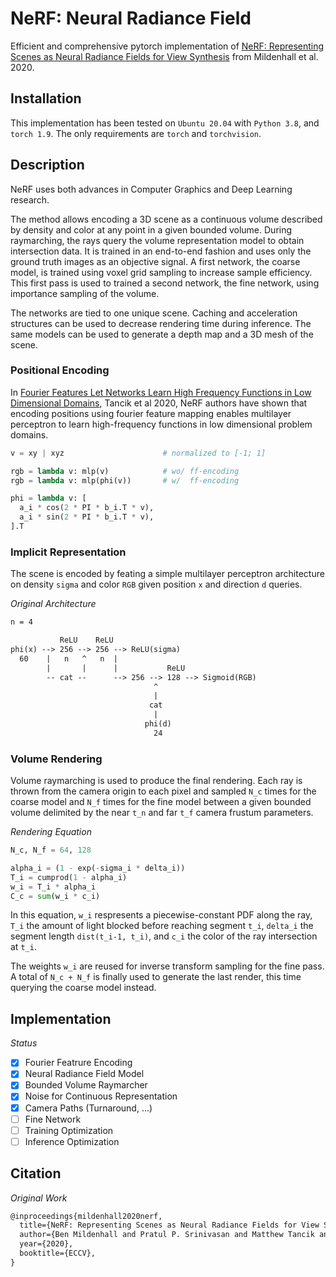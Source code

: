# NeRF: Neural Radiance Field

Efficient and comprehensive pytorch implementation of [NeRF: Representing Scenes as Neural Radiance Fields for View Synthesis](https://arxiv.org/abs/2003.08934) from Mildenhall et al. 2020.

## Installation

This implementation has been tested on `Ubuntu 20.04` with `Python 3.8`, and `torch 1.9`.
The only requirements are `torch` and `torchvision`.

## Description

NeRF uses both advances in Computer Graphics and Deep Learning research.

The method allows encoding a 3D scene as a continuous volume described by density and color at any point in a given bounded volume.
During raymarching, the rays query the volume representation model to obtain intersection data.
It is trained in an end-to-end fashion and uses only the ground truth images as an objective signal.
A first network, the coarse model, is trained using voxel grid sampling to increase sample efficiency.
This first pass is used to trained a second network, the fine network, using importance sampling of the volume.

The networks are tied to one unique scene.
Caching and acceleration structures can be used to decrease rendering time during inference.
The same models can be used to generate a depth map and a 3D mesh of the scene.

### Positional Encoding

In [Fourier Features Let Networks Learn High Frequency Functions in Low Dimensional Domains](https://arxiv.org/abs/2006.10739), Tancik et al 2020, NeRF authors have shown that encoding positions using fourier feature mapping enables multilayer perceptron to learn high-frequency functions in low dimensional problem domains.

```python
v = xy | xyz                      # normalized to [-1; 1]

rgb = lambda v: mlp(v)            # wo/ ff-encoding
rgb = lambda v: mlp(phi(v))       # w/  ff-encoding

phi = lambda v: [
  a_i * cos(2 * PI * b_i.T * v),
  a_i * sin(2 * PI * b_i.T * v),
].T
```

### Implicit Representation

The scene is encoded by feating a simple multilayer perceptron architecture on density `sigma` and color `RGB` given position `x` and direction `d` queries.

*Original Architecture*
```txt
n = 4

           ReLU    ReLU    
phi(x) --> 256 --> 256 --> ReLU(sigma)
  60    |   n   ^   n  |
        |       |      |           ReLU
        -- cat --      --> 256 --> 128 --> Sigmoid(RGB)
                                ^
                                |
                               cat
                                |
                              phi(d)
                                24
```

### Volume Rendering

Volume raymarching is used to produce the final rendering.
Each ray is thrown from the camera origin to each pixel and sampled `N_c` times for the coarse model and `N_f` times for the fine model between a given bounded volume delimited by the near `t_n` and far `t_f` camera frustum parameters.

*Rendering Equation*
```python
N_c, N_f = 64, 128

alpha_i = (1 - exp(-sigma_i * delta_i))
T_i = cumprod(1 - alpha_i)
w_i = T_i * alpha_i
C_c = sum(w_i * c_i)
```

In this equation, `w_i` respresents a piecewise-constant PDF along the ray, `T_i` the amount of light blocked before reaching segment `t_i`, `delta_i` the segment length `dist(t_i-1, t_i)`, and `c_i` the color of the ray intersection at `t_i`.

The weights `w_i` are reused for inverse transform sampling for the fine pass.
A total of `N_c + N_f` is finally used to generate the last render, this time querying the coarse model instead.


## Implementation

*Status*
- [x] Fourier Featrure Encoding
- [x] Neural Radiance Field Model
- [x] Bounded Volume Raymarcher
- [x] Noise for Continuous Representation
- [x] Camera Paths (Turnaround, ...)
- [ ] Fine Network
- [ ] Training Optimization
- [ ] Inference Optimization

## Citation

*Original Work*
```txt
@inproceedings{mildenhall2020nerf,
  title={NeRF: Representing Scenes as Neural Radiance Fields for View Synthesis},
  author={Ben Mildenhall and Pratul P. Srinivasan and Matthew Tancik and Jonathan T. Barron and Ravi Ramamoorthi and Ren Ng},
  year={2020},
  booktitle={ECCV},
}
```